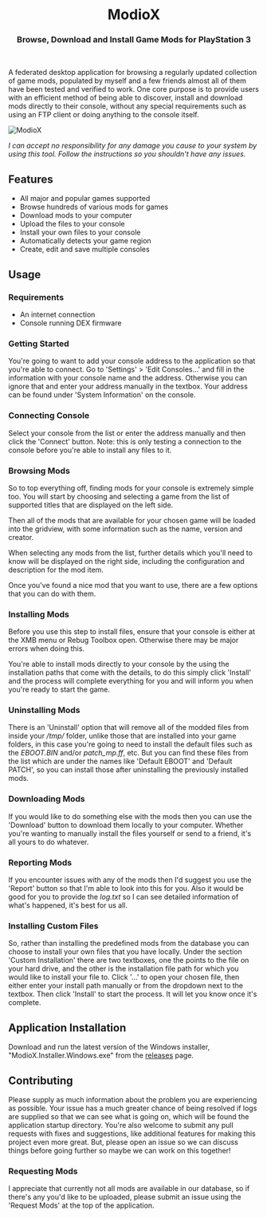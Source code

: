 <h1 align="center">ModioX</h1>

<h3 align="center">Browse, Download and Install Game Mods for PlayStation 3</h3>
<div align="center">
</div>
<br />

A federated desktop application for browsing a regularly updated collection of game mods, populated by myself and a few friends almost all of them have been tested and verified to work. One core purpose is to provide users with an efficient method of being able to discover, install and download mods directly to their console, without any special requirements such as using an FTP client or doing anything to the console itself. 

![ModioX](https://github.com/wh1ter0se-x/ModioX/blob/master/Images/Screenshot1.png?raw=true) 

*I can accept no responsibility for any damage you cause to your system by using this tool. Follow the instructions so you shouldn't have any issues.*

## Features
* All major and popular games supported
* Browse hundreds of various mods for games
* Download mods to your computer
* Upload the files to your console
* Install your own files to your console
* Automatically detects your game region
* Create, edit and save multiple consoles

## Usage

### Requirements
* An internet connection
* Console running DEX firmware

### Getting Started
You're going to want to add your console address to the application so that you're able to connect. Go to 'Settings' > 'Edit Consoles...' and fill in the information with your console name and the address. Otherwise you can ignore that and enter your address manually in the textbox. Your address can be found under 'System Information' on the console.

### Connecting Console
Select your console from the list or enter the address manually and then click the 'Connect' button. Note: this is only testing a connection to the console before you're able to install any files to it.

### Browsing Mods
So to top everything off, finding mods for your console is extremely simple too. You will start by choosing and selecting a game from the list of supported titles that are displayed on the left side.

Then all of the mods that are available for your chosen game will be loaded into the gridview, with some information such as the name, version and creator.

When selecting any mods from the list, further details which you'll need to know will be displayed on the right side, including the configuration and description for the mod item. 

Once you've found a nice mod that you want to use, there are a few options that you can do with them.

### Installing Mods
Before you use this step to install files, ensure that your console is either at the XMB menu or Rebug Toolbox open. Otherwise there may be major errors when doing this.

You're able to install mods directly to your console by the using the installation paths that come with the details, to do this simply click 'Install' and the process will complete everything for you and will inform you when you're ready to start the game.

### Uninstalling Mods
There is an 'Uninstall' option that will remove all of the modded files from inside your _/tmp/_ folder, unlike those that are installed into your game folders, in this case you're going to need to install the default files such as the _EBOOT.BIN_ and/or _patch_mp.ff_, etc. But you can find these files from the list which are under the names like 'Default EBOOT' and 'Default PATCH', so you can install those after uninstalling the previously installed mods.

### Downloading Mods
If you would like to do something else with the mods then you can use the 'Download' button to download them locally to your computer. Whether you're wanting to manually install the files yourself or send to a friend, it's all yours to do whatever.

### Reporting Mods
If you encounter issues with any of the mods then I'd suggest you use the 'Report' button so that I'm able to look into this for you. Also it would be good for you to provide the _log.txt_ so I can see detailed information of what's happened, it's best for us all.

### Installing Custom Files
So, rather than installing the predefined mods from the database you can choose to install your own files that you have locally. Under the section 'Custom Installation' there are two textboxes, one the points to the file on your hard drive, and the other is the installation file path for which you would like to install your file to. Click '...' to open your chosen file, then either enter your install path manually or from the dropdown next to the textbox. Then click 'Install' to start the process. It will let you know once it's complete.

## Application Installation
Download and run the latest version of the Windows installer, "ModioX.Installer.Windows.exe" from the [releases](https://github.com/wh1ter0se-x/ModioX/releases/latest) page.

## Contributing
Please supply as much information about the problem you are experiencing as possible. Your issue has a much greater chance of being resolved if logs are supplied so that we can see what is going on, which will be found the application startup directory. You're also welcome to submit any pull requests with fixes and suggestions, like additional features for making this project even more great. But, please open an issue so we can discuss things before going further so maybe we can work on this together!

### Requesting Mods
I appreciate that currently not all mods are available in our database, so if there's any you'd like to be uploaded, please submit an issue using the 'Request Mods' at the top of the application.
